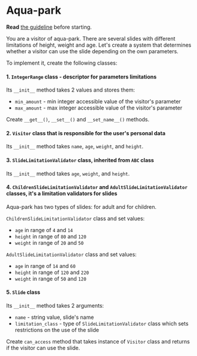 # Aqua-park

**Read** [the guideline](https://github.com/mate-academy/py-task-guideline/blob/main/README.md) before starting.

You are a visitor of aqua-park. There are several slides with different limitations of height, weight and age. 
Let's create a system that determines whether a visitor can use the slide depending on the own parameters.

To implement it, create the following classes:

#### 1. `IntegerRange` class - descriptor for parameters limitations
Its `__init__` method takes 2 values and stores them:
   - `min_amount` - min integer accessible value of the visitor's parameter
   - `max_amount` - max integer accessible value of the visitor's parameter

Create `__get__()`, `__set__()` and `__set_name__()` methods.


#### 2. `Visitor` class that is responsible for the user's personal data
Its `__init__` method takes `name`, `age`, `weight`, and `height`.


#### 3. `SlideLimitationValidator` class, inherited from `ABC` class
Its `__init__` method takes `age`, `weight`, and `height`.


#### 4. `ChildrenSlideLimitationValidator` and `AdultSlideLimitationValidator` classes, it's a limitation validators for slides 
Aqua-park has two types of slides: for adult and for children.

`ChildrenSlideLimitationValidator` class and set values:
   - `age` in range of `4` and `14`
   - `height` in range of `80` and `120`
   - `weight` in range of `20` and `50`

`AdultSlideLimitationValidator` class and set values:
   - `age` in range of `14` and `60`
   - `height` in range of `120` and `220`
   - `weight` in range of `50` and `120`


#### 5. `Slide` class
Its `__init__` method takes 2 arguments:
   - `name` - string value, slide's name
   - `limitation_class` - type of `SlideLimitationValidator` class which sets restrictions on the use of the slide

Create `can_access` method that takes instance of `Visitor` class and returns if the visitor can use the slide.
